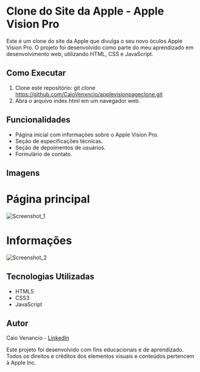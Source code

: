 # Clone do Site da Apple - Apple Vision Pro

Este é um clone do site da Apple que divulga o seu novo óculos Apple Vision Pro. O projeto foi desenvolvido como parte do meu aprendizado em desenvolvimento web, utilizando HTML, CSS e JavaScript.

## Como Executar

1. Clone este repositório: git clone https://github.com/CaioVenxncio/applevisionpageclone.git
2. Abra o arquivo index.html em um navegador web.

## Funcionalidades

- Página inicial com informações sobre o Apple Vision Pro.
- Seção de especificações técnicas.
- Seção de depoimentos de usuários.
- Formulário de contato.

## Imagens

# Página principal
![Screenshot_1](https://github.com/CaioVenxncio/applevisionpropage/assets/161903325/728c2194-f1d2-4357-8e44-07edb85cd57c)

# Informações
![Screenshot_2](https://github.com/CaioVenxncio/applevisionpropage/assets/161903325/d421c44a-7149-4de2-88eb-9647fe5ed1ed)


## Tecnologias Utilizadas

- HTML5
- CSS3
- JavaScript

## Autor

Caio Venancio - [LinkedIn](https://www.linkedin.com/in/caio-venancio/)

Este projeto foi desenvolvido com fins educacionais e de aprendizado. Todos os direitos e créditos dos elementos visuais e conteúdos pertencem à Apple Inc.
